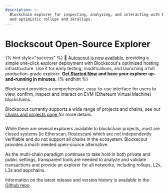 ```yaml
---
description: >-
  Blockchain explorer for inspecting, analyzing, and interacting with EVM chains
  and optimistic rollups and zkrollups.
---
```


# Blockscout Open-Source Explorer

{% hint style="success" %}
&#x20;🚗  [Autoscout is now available](using-blockscout/autoscout.md), providing a simple one-click explorer deployment with Blockscout's optimized hosting infrastructure. Use it for early testing, modifications, and launching a full production-grade explorer. [**Get Started Now**](using-blockscout/autoscout.md) **and have your explorer up-and-running in minutes.**
{% endhint %}

Blockscout provides a comprehensive, easy-to-use interface for users to view, confirm, inspect and interact on EVM (Ethereum Virtual Machine) blockchains.&#x20;

Blockscout currently supports a wide range of projects and chains, see our [chains and projects page](https://www.blockscout.com/chains-and-projects)[ ](https://www.blockscout.com/chains-and-projects)for more details.

<figure><img src=".gitbook/assets/optimism-blockscout-explorer.png" alt=""><figcaption></figcaption></figure>



While there are several explorers available to blockchain projects, most are closed systems (ie Etherscan, Routescan) which are not independently verifiable and do not support all chains in the ecosystem. Blockscout provides a much needed open-source alternative.&#x20;

As the multi-chain paradigm continues to take hold in both private and public settings, transparent tools are needed to analyze and validate transactions and provide an explorer for all networks, including rollups, L2s, L3s and appchains.

Information on the latest release and version history is available in the [Github repo](https://github.com/blockscout/blockscout/releases).
